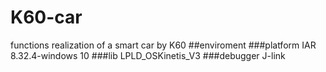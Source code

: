 # K60-car
functions realization of a smart car by K60
##enviroment
###platform
IAR 8.32.4-windows 10
###lib 
LPLD_OSKinetis_V3
###debugger
J-link

